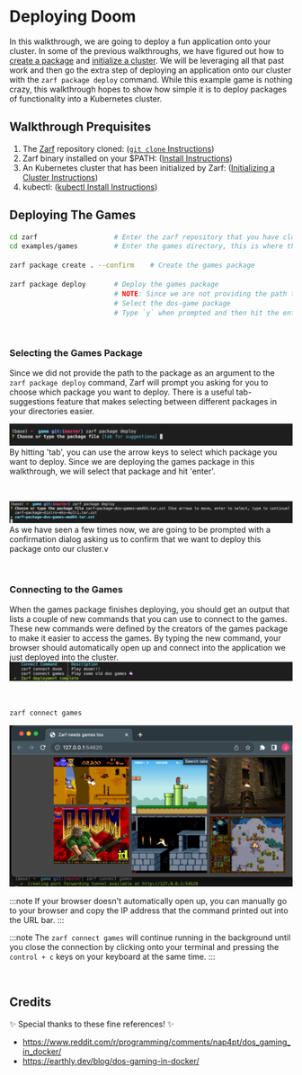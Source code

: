# Deploying Doom

In this walkthrough, we are going to deploy a fun application onto your cluster. In some of the previous walkthroughs, we have figured out how to [create a package](./creating-a-zarf-package) and [initialize a cluster](./initializing-a-k8s-cluster). We will be leveraging all that past work and then go the extra step of deploying an application onto our cluster with the `zarf package deploy` command. While this example game is nothing crazy, this walkthrough hopes to show how simple it is to deploy packages of functionality into a Kubernetes cluster.


## Walkthrough Prequisites
1. The [Zarf](https://github.com/defenseunicorns/zarf) repository cloned: ([`git clone` Instructions](https://docs.github.com/en/repositories/creating-and-managing-repositories/cloning-a-repository))
1. Zarf binary installed on your $PATH: ([Install Instructions](../getting-started#installing-zarf))
1. An Kubernetes cluster that has been initialized by Zarf: ([Initializing a Cluster Instructions](./initializing-a-k8s-cluster))
1. kubectl: ([kubectl Install Instructions](https://kubernetes.io/docs/tasks/tools/#kubectl))


## Deploying The Games

```bash
cd zarf                   # Enter the zarf repository that you have cloned down
cd examples/games         # Enter the games directory, this is where the zarf.yaml for the game package is located

zarf package create . --confirm    # Create the games package

zarf package deploy       # Deploy the games package
                          # NOTE: Since we are not providing the path to the package as an argument, we will enter that when prompted
                          # Select the dos-game package
                          # Type `y` when prompted and then hit the enter key
```

<br />

### Selecting the Games Package
Since we did not provide the path to the package as an argument to the `zarf package deploy` command, Zarf will prompt you asking for you to choose which package you want to deploy. There is a useful tab-suggestions feature that makes selecting between different packages in your directories easier.

![Package Deploy Selection Tab](../.images/walkthroughs/package_deploy_tab.png)
By hitting 'tab', you can use the arrow keys to select which package you want to deploy. Since we are deploying the games package in this walkthrough, we will select that package and hit 'enter'.

<br />

![Package Deploy Tab Selection](../.images/walkthroughs/package_deploy_tab_selection.png)
As we have seen a few times now, we are going to be prompted with a confirmation dialog asking us to confirm that we want to deploy this package onto our cluster.v 

<br />

### Connecting to the Games
When the games package finishes deploying, you should get an output that lists a couple of new commands that you can use to connect to the games. These new commands were defined by the creators of the games package to make it easier to access the games. By typing the new command, your browser should automatically open up and connect into the application we just deployed into the cluster.
![Connecting to the Games](../.images/walkthroughs/game_connect_commands.png)

<br />

```bash
zarf connect games
```
![Connected to the Games](../.images/walkthroughs/games_connected.png)

:::note
If your browser doesn't automatically open up, you can manually go to your browser and copy the IP address that the command printed out into the URL bar.
:::

:::note
The `zarf connect games` will continue running in the background until you close the connection by clicking onto your terminal and pressing the `control + c` keys on your keyboard at the same time.
:::

<br />

## Credits
:sparkles: Special thanks to these fine references! :sparkles:
- https://www.reddit.com/r/programming/comments/nap4pt/dos_gaming_in_docker/
- https://earthly.dev/blog/dos-gaming-in-docker/
